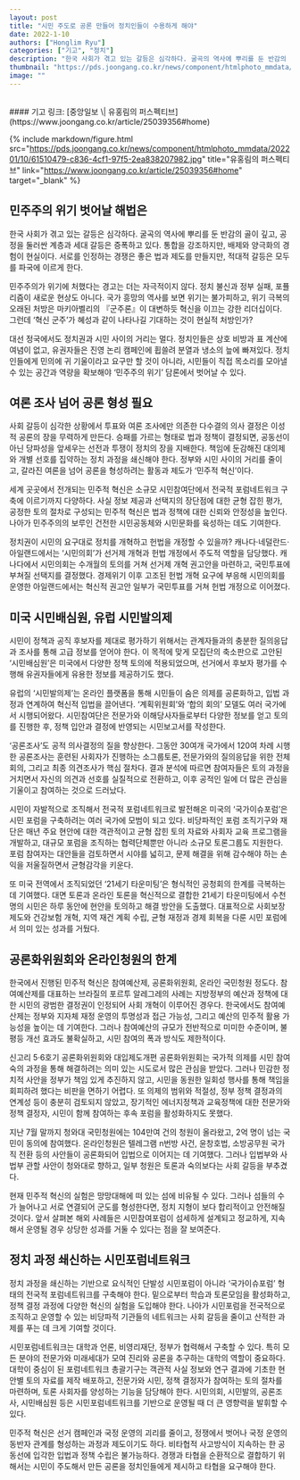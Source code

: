 ```yaml
---
layout: post
title: "시민 주도로 공론 만들어 정치인들이 수용하게 해야"
date: 2022-1-10
authors: ["Honglim Ryu"]
categories: ["기고", "정치"]
description: "한국 사회가 겪고 있는 갈등은 심각하다. 굴곡의 역사에 뿌리를 둔 반감의 골이 깊고, 공정을 둘러싼 계층과 세대 갈등은 증폭하고 있다. 통합을 강조하지만, 배제와 양극화의 경험이 현실이다. 서로를 인정하는 경쟁은 좋은 법과 제도를 만들지만, 적대적 갈등은 모두를 파국에 이르게 한다."
thumbnail: "https://pds.joongang.co.kr/news/component/htmlphoto_mmdata/202201/10/61510479-c836-4cf1-97f5-2ea838207982.jpg"
image: ""
---
```

<br>
#### 기고 링크: [중앙일보 \| 유홍림의 퍼스펙티브](https://www.joongang.co.kr/article/25039356#home)

{% include markdown/figure.html src="https://pds.joongang.co.kr/news/component/htmlphoto_mmdata/202201/10/61510479-c836-4cf1-97f5-2ea838207982.jpg" title="유홍림의 퍼스펙티브" link="https://www.joongang.co.kr/article/25039356#home" target="_blank" %}

## 민주주의 위기 벗어날 해법은

한국 사회가 겪고 있는 갈등은 심각하다. 굴곡의 역사에 뿌리를 둔 반감의 골이 깊고, 공정을 둘러싼 계층과 세대 갈등은 증폭하고 있다. 통합을 강조하지만, 배제와 양극화의 경험이 현실이다. 서로를 인정하는 경쟁은 좋은 법과 제도를 만들지만, 적대적 갈등은 모두를 파국에 이르게 한다.

민주주의가 위기에 처했다는 경고는 더는 자극적이지 않다. 정치 불신과 정부 실패, 포퓰리즘이 새로운 현상도 아니다. 국가 흥망의 역사를 보면 위기는 불가피하고, 위기 극복의 오래된 처방은 마키아벨리의 『군주론』이 대변하듯 혁신을 이끄는 강한 리더십이다. 그런데 ‘혁신 군주’가 혜성과 같이 나타나길 기대하는 것이 현실적 처방인가?

대선 정국에서도 정치권과 시민 사이의 거리는 멀다. 정치인들은 상호 비방과 표 계산에 여념이 없고, 유권자들은 진영 논리 캠페인에 휩쓸려 분열과 냉소의 늪에 빠져있다. 정치인들에게 민의에 귀 기울이라고 요구만 할 것이 아니라, 시민들이 직접 목소리를 모아낼 수 있는 공간과 역량을 확보해야 ‘민주주의 위기’ 담론에서 벗어날 수 있다.

## 여론 조사 넘어 공론 형성 필요

사회 갈등이 심각한 상황에서 투표와 여론 조사에만 의존한 다수결의 의사 결정은 이성적 공론의 장을 무력하게 만든다. 승패를 가르는 형태로 법과 정책이 결정되면, 공동선이 아닌 당파성을 앞세우는 선전과 투쟁이 정치의 장을 지배한다. 책임에 둔감해진 대의제와 개별 선호를 집약하는 정치 과정을 쇄신해야 한다. 정부와 시민 사이의 거리를 줄이고, 갈라진 여론을 넘어 공론을 형성하려는 활동과 제도가 ‘민주적 혁신’이다.

세계 곳곳에서 전개되는 민주적 혁신은 소규모 시민참여단에서 전국적 포럼네트워크 구축에 이르기까지 다양하다. 사실 정보 제공과 선택지의 장단점에 대한 균형 잡힌 평가, 공정한 토의 절차로 구성되는 민주적 혁신은 법과 정책에 대한 신뢰와 안정성을 높인다. 나아가 민주주의의 보루인 건전한 시민공동체와 시민문화를 육성하는 데도 기여한다.

정치권이 시민의 요구대로 정치를 개혁하고 헌법을 개정할 수 있을까? 캐나다·네덜란드·아일랜드에서는 ‘시민의회’가 선거제 개혁과 헌법 개정에서 주도적 역할을 담당했다. 캐나다에서 시민의회는 수개월의 토의를 거쳐 선거제 개혁 권고안을 마련하고, 국민투표에 부쳐질 선택지를 결정했다. 경제위기 이후 고조된 헌법 개혁 요구에 부응해 시민의회를 운영한 아일랜드에서는 혁신적 권고안 일부가 국민투표를 거쳐 헌법 개정으로 이어졌다.

## 미국 시민배심원, 유럽 시민발의제

시민이 정책과 공직 후보자를 제대로 평가하기 위해서는 관계자들과의 충분한 질의응답과 조사를 통해 고급 정보를 얻어야 한다. 이 목적에 맞게 모집단의 축소판으로 고안된 ‘시민배심원’은 미국에서 다양한 정책 토의에 적용되었으며, 선거에서 후보자 평가를 수행해 유권자들에게 유용한 정보를 제공하기도 했다.

유럽의 ‘시민발의제’는 온라인 플랫폼을 통해 시민들이 숨은 의제를 공론화하고, 입법 과정과 연계하여 혁신적 입법을 끌어낸다. ‘계획위원회’와 ‘합의 회의’ 모델도 여러 국가에서 시행되어왔다. 시민참여단은 전문가와 이해당사자들로부터 다양한 정보를 얻고 토의를 진행한 후, 정책 입안과 결정에 반영되는 시민보고서를 작성한다.

‘공론조사’도 공적 의사결정의 질을 향상한다. 그동안 30여개 국가에서 120여 차례 시행한 공론조사는 훈련된 사회자가 진행하는 소그룹토론, 전문가와의 질의응답을 위한 전체 회의, 그리고 최종 의견조사가 핵심 절차다. 결과 분석에 따르면 참여자들은 토의 과정을 거치면서 자신의 의견과 선호를 실질적으로 전환하고, 이후 공적인 일에 더 많은 관심을 기울이고 참여하는 것으로 드러났다.

시민이 자발적으로 조직해서 전국적 포럼네트워크로 발전해온 미국의 ‘국가이슈포럼’은 시민 포럼을 구축하려는 여러 국가에 모범이 되고 있다. 비당파적인 포럼 조직기구와 재단은 매년 주요 현안에 대한 객관적이고 균형 잡힌 토의 자료와 사회자 교육 프로그램을 개발하고, 대규모 포럼을 조직하는 협력단체뿐만 아니라 소규모 토론그룹도 지원한다. 포럼 참여자는 대안들을 검토하면서 시야를 넓히고, 문제 해결을 위해 감수해야 하는 손익을 저울질하면서 균형감각을 키운다.

또 미국 전역에서 조직되었던 ‘21세기 타운미팅’은 형식적인 공청회의 한계를 극복하는 데 기여했다. 대면 토론과 온라인 토론을 혁신적으로 결합한 21세기 타운미팅에서 수천 명의 시민은 하루 동안에 현안을 토의하고 해결 방안을 도출했다. 대표적으로 사회보장제도와 건강보험 개혁, 지역 재건 계획 수립, 균형 재정과 경제 회복을 다룬 시민 포럼에서 의미 있는 성과를 거뒀다.

## 공론화위원회와 온라인청원의 한계

한국에서 진행된 민주적 혁신은 참여예산제, 공론화위원회, 온라인 국민청원 정도다. 참여예산제를 대표하는 브라질의 포르투 알레그레의 사례는 지방정부의 예산과 정책에 대한 시민의 광범한 결정권이 인정되어 사회 개혁이 이루어진 경우다. 한국에서도 참여예산제는 정부와 지자체 재정 운영의 투명성과 접근 가능성, 그리고 예산의 민주적 활용 가능성을 높이는 데 기여한다. 그러나 참여예산의 규모가 전반적으로 미미한 수준이며, 불평등 개선 효과도 불확실하고, 시민 참여의 폭과 방식도 제한적이다.

신고리 5·6호기 공론화위원회와 대입제도개편 공론화위원회는 국가적 의제를 시민 참여 숙의 과정을 통해 해결하려는 의미 있는 시도로서 많은 관심을 받았다. 그러나 민감한 정치적 사안을 정부가 책임 있게 추진하지 않고, 시민을 동원한 일회성 행사를 통해 책임을 회피하려 했다는 비판을 면하기 어렵다. 또 의제의 범위와 적절성, 정부 정책 결정과의 연계성 등이 충분히 검토되지 않았고, 장기적인 에너지정책과 교육정책에 대한 전문가와 정책 결정자, 시민이 함께 참여하는 후속 포럼을 활성화하지도 못했다.

지난 7월 말까지 청와대 국민청원에는 104만여 건의 청원이 올라왔고, 2억 명이 넘는 국민이 동의에 참여했다. 온라인청원은 텔레그램 n번방 사건, 윤창호법, 소방공무원 국가직 전환 등의 사안들이 공론화되어 입법으로 이어지는 데 기여했다. 그러나 입법부와 사법부 관할 사안이 청와대로 향하고, 일부 청원은 토론과 숙의보다는 사회 갈등을 부추겼다.

현재 민주적 혁신의 실험은 망망대해에 떠 있는 섬에 비유될 수 있다. 그러나 섬들의 수가 늘어나고 서로 연결되어 군도를 형성한다면, 정치 지형이 보다 합리적이고 안전해질 것이다. 앞서 살펴본 해외 사례들은 시민참여포럼이 섬세하게 설계되고 정교하게, 지속해서 운영될 경우 상당한 성과를 거둘 수 있다는 점을 잘 보여준다.

## 정치 과정 쇄신하는 시민포럼네트워크

정치 과정을 쇄신하는 기반으로 요식적인 단발성 시민포럼이 아니라 ‘국가이슈포럼’ 형태의 전국적 포럼네트워크를 구축해야 한다. 밑으로부터 학습과 토론모임을 활성화하고, 정책 결정 과정에 다양한 혁신의 실험을 도입해야 한다. 나아가 시민포럼을 전국적으로 조직하고 운영할 수 있는 비당파적 기관들의 네트워크는 사회 갈등을 줄이고 산적한 과제를 푸는 데 크게 기여할 것이다.

시민포럼네트워크는 대학과 언론, 비영리재단, 정부가 협력해서 구축할 수 있다. 특히 모든 분야의 전문가와 미래세대가 모여 진리와 공론을 추구하는 대학의 역할이 중요하다. 대학이 중심이 된 포럼네트워크 총괄기구는 객관적 사실 정보와 연구 결과에 기초한 현안별 토의 자료를 제작 배포하고, 전문가와 시민, 정책 결정자가 참여하는 토의 절차를 마련하며, 토론 사회자를 양성하는 기능을 담당해야 한다. 시민의회, 시민발의, 공론조사, 시민배심원 등은 시민포럼네트워크를 기반으로 운영될 때 더 큰 영향력을 발휘할 수 있다.

민주적 혁신은 선거 캠페인과 국정 운영의 괴리를 줄이고, 정쟁에서 벗어나 국정 운영의 동반자 관계를 형성하는 과정과 제도이기도 하다. 비타협적 사고방식이 지속하는 한 공동선에 입각한 입법과 정책 수립은 불가능하다. 경쟁과 타협을 순환적으로 결합하기 위해서는 시민이 주도해서 만든 공론을 정치인들에게 제시하고 타협을 요구해야 한다.

<br>